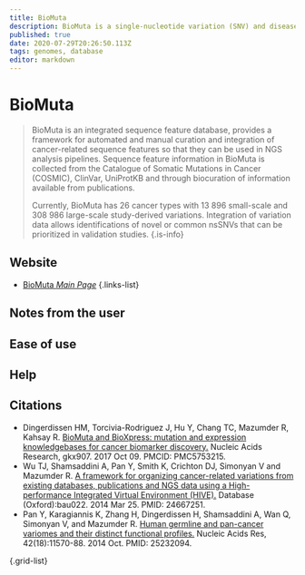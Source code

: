 ```yaml
---
title: BioMuta
description: BioMuta is a single-nucleotide variation (SNV) and disease association database where variations are mapped to genomes and RefSeq nucleotide entries, and unified through UniProtKB/Swiss-Prot positional coordinates.
published: true
date: 2020-07-29T20:26:50.113Z
tags: genomes, database
editor: markdown
---
```


# BioMuta

>  BioMuta is an integrated sequence feature database, provides a framework for automated and manual curation and integration of cancer-related sequence features so that they can be used in NGS analysis pipelines. Sequence feature information in BioMuta is collected from the Catalogue of Somatic Mutations in Cancer (COSMIC), ClinVar, UniProtKB and through biocuration of information available from publications.
>
> Currently, BioMuta has 26 cancer types with 13 896 small-scale and 308 986 large-scale study-derived variations. Integration of variation data allows identifications of novel or common nsSNVs that can be prioritized in validation studies.
{.is-info}

 

## Website 

- [BioMuta *Main Page*](https://hive.biochemistry.gwu.edu/biomuta/about)
 {.links-list}


## Notes from the user

 
## Ease of use


## Help


## Citations

- Dingerdissen HM, Torcivia-Rodriguez J, Hu Y, Chang TC, Mazumder R, Kahsay R. [BioMuta and BioXpress: mutation and expression knowledgebases for cancer biomarker discovery.](https://academic.oup.com/nar/article/46/D1/D1128/4372542) Nucleic Acids Research, gkx907. 2017 Oct 09. PMCID: PMC5753215.
-	Wu TJ, Shamsaddini A, Pan Y, Smith K, Crichton DJ, Simonyan V and Mazumder R. [A framework for organizing cancer-related variations from existing databases, publications and NGS data using a High-performance Integrated Virtual Environment (HIVE).](https://academic.oup.com/database/article/doi/10.1093/database/bau022/2633841) Database (Oxford):bau022. 2014 Mar 25. PMID: 24667251.
-	Pan Y, Karagiannis K, Zhang H, Dingerdissen H, Shamsaddini A, Wan Q, Simonyan V, and Mazumder R. [Human germline and pan-cancer variomes and their distinct functional profiles.](https://academic.oup.com/nar/article/42/18/11570/2434673) Nucleic Acids Res, 42(18):11570-88. 2014 Oct. PMID: 25232094.

{.grid-list}



